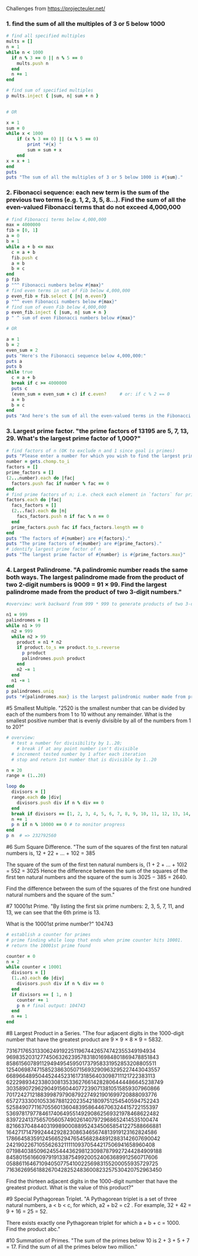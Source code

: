 Challenges from https://projecteuler.net/

### 1. find the sum of all the multiples of 3 or 5 below 1000

```ruby
# find all specified multiples
mults = [] 
n = 1
while n < 1000
  if n % 3 == 0 || n % 5 == 0
    mults.push n
  end
  n += 1
end

# find sum of specified multiples
p mults.inject { |sum, n| sum + n }
    

# OR

x = 1
sum = 0
while x < 1000
	if (x % 3 == 0) || (x % 5 == 0)
		print "#{x} "
		sum = sum + x
	end
x = x + 1
end
puts
puts "The sum of all the multiples of 3 or 5 below 1000 is #{sum}."

```

### 2. Fibonacci sequence: each new term is the sum of the previous two terms (e.g. 1, 2, 3, 5, 8...). Find the sum of all the even-valued Fibonacci terms that do not exceed 4,000,000

```ruby
# find Fibonacci terms below 4,000,000
max = 4000000
fib = [0, 1]
a = 0
b = 1
while a + b <= max
  c = a + b
  fib.push c
  a = b
  b = c
end
p fib
p "^^ Fibonacci numbers below #{max}"
# find even terms in set of Fib below 4,000,000
p even_fib = fib.select { |n| n.even?}
p "^^ even Fibonacci numbers below #{max}"
# find sum of even Fib below 4,000,000
p even_fib.inject { |sum, n| sum + n }
p " ^ sum of even Fibonacci numbers below #{max}"

# OR

a = 1
b = 2
even_sum = 2
puts "Here's the Fibonacci sequence below 4,000,000:"
puts a
puts b
while true
  c = a + b
  break if c >= 4000000
  puts c
  (even_sum = even_sum + c) if c.even?     # or: if c % 2 == 0
  a = b
  b = c
end
puts "And here's the sum of all the even-valued terms in the Fibonacci sequence below 4,000,000: #{even_sum}."

```

### 3. Largest prime factor. "the prime factors of 13195 are 5, 7, 13, 29.  What's the largest prime factor of 1,000?"

```ruby
# find factors of n (OK to exclude n and 1 since goal is primes)
puts "Please enter a number for which you wish to find the largest prime factor."
number = gets.chomp.to_i
factors = []
prime_factors = []
(2...number).each do |fac|
  factors.push fac if number % fac == 0
end
# find prime factors of n; i.e. check each element in `factors` for prime status
factors.each do |fac|
  facs_factors = []
  (2...fac).each do |n|
    facs_factors.push n if fac % n == 0
  end
  prime_factors.push fac if facs_factors.length == 0
end
puts "The factors of #{number} are #{factors}."
puts "The prime factors of #{number} are #{prime_factors}."
# identify largest prime factor of n
puts "The largest prime factor of #{number} is #{prime_factors.max}"
```

### 4. Largest Palindrome. "A palindromic number reads the same both ways. The largest palindrome made from the product of two 2-digit numbers is 9009 = 91 × 99. Find the largest palindrome made from the product of two 3-digit numbers."

```ruby
#overview: work backward from 999 * 999 to generate products of two 3-digit numbers; test each product for palindrome status.  return largest one found

n1 = 999
palindromes = []
while n1 > 99
  n2 = 999
  while n2 > 99
    product = n1 * n2
    if product.to_s == product.to_s.reverse
      p product
      palindromes.push product
    end
    n2 -= 1
  end
  n1 -= 1
end
p palindromes.uniq 
puts "#{palindromes.max} is the largest palindromic number made from product of two 3-digit numbers."

```

#5 Smallest Multiple.  "2520 is the smallest number that can be divided by each of the numbers from 1 to 10 without any remainder. What is the smallest positive number that is evenly divisible by all of the numbers from 1 to 20?" 
```ruby
# overview: 
  # test a number for divisibility by 1..20; 
    # break if at any point number isn't divisible
  # increment tested number by 1 after each iteration
  # stop and return 1st number that is divisible by 1..20

n = 20
range = (1..20)

loop do
  divisors = []
  range.each do |div|
    divisors.push div if n % div == 0
  end
  break if divisors == [1, 2, 3, 4, 5, 6, 7, 8, 9, 10, 11, 12, 13, 14, 15, 16, 17, 18, 19, 20 ]
  n += 1
  p n if n % 10000 == 0 # to monitor progress
end
p n  # => 232792560
```






#6 Sum Square Difference. "The sum of the squares of the first ten natural numbers is,
12 + 22 + ... + 102 = 385

The square of the sum of the first ten natural numbers is, (1 + 2 + ... + 10)2 = 552 = 3025
Hence the difference between the sum of the squares of the first ten natural numbers and the square of the sum is 3025 − 385 = 2640.

Find the difference between the sum of the squares of the first one hundred natural numbers and the square of the sum."

#7 10001st Prime. "By listing the first six prime numbers: 2, 3, 5, 7, 11, and 13, we can see that the 6th prime is 13.

What is the 10001st prime number?" 104743

```ruby
# establish a counter for primes
# prime finding while loop that ends when prime counter hits 10001. 
# return the 10001st prime found

counter = 0
n = 2
while counter < 10001  
  divisors = []
  (1..n).each do |div|
    divisors.push div if n % div == 0
  end
  if divisors == [ 1, n ]
    counter += 1
    p n # final output: 104743
  end
  n += 1
end

```

#8 Largest Product in a Series. "The four adjacent digits in the 1000-digit number that have the greatest product are 9 × 9 × 8 × 9 = 5832.

73167176531330624919225119674426574742355349194934
96983520312774506326239578318016984801869478851843
85861560789112949495459501737958331952853208805511
12540698747158523863050715693290963295227443043557
66896648950445244523161731856403098711121722383113
62229893423380308135336276614282806444486645238749
30358907296290491560440772390713810515859307960866
70172427121883998797908792274921901699720888093776
65727333001053367881220235421809751254540594752243
52584907711670556013604839586446706324415722155397
53697817977846174064955149290862569321978468622482
83972241375657056057490261407972968652414535100474
82166370484403199890008895243450658541227588666881
16427171479924442928230863465674813919123162824586
17866458359124566529476545682848912883142607690042
24219022671055626321111109370544217506941658960408
07198403850962455444362981230987879927244284909188
84580156166097919133875499200524063689912560717606
05886116467109405077541002256983155200055935729725
71636269561882670428252483600823257530420752963450

Find the thirteen adjacent digits in the 1000-digit number that have the greatest product. What is the value of this product?"

#9 Special Pythagorean Triplet. "A Pythagorean triplet is a set of three natural numbers, a < b < c, for which, a2 + b2 = c2 . For example, 32 + 42 = 9 + 16 = 25 = 52.

There exists exactly one Pythagorean triplet for which a + b + c = 1000.
Find the product abc."



#10 Summation of Primes. "The sum of the primes below 10 is 2 + 3 + 5 + 7 = 17.
Find the sum of all the primes below two million."

